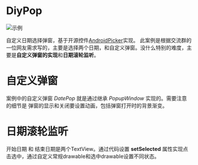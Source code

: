 # DiyPop

![示例](https://upload-images.jianshu.io/upload_images/25929436-49ead0532944eb45.gif?imageMogr2/auto-orient/strip)

自定义日期选择弹窗，基于开源控件[AndroidPicker](https://github.com/gzu-liyujiang/AndroidPicker)实现。
此案例是根据交流群的一位网友需求写的，主要是选择两个日期，和自定义弹窗。没什么特别的难度，主要是**自定义弹窗的实现**和**日期滚轮监听**。

# 自定义弹窗

案例中的自定义弹窗 *DatePop* 就是通过继承 *PopupWindow* 实现的。需要注意的细节是 弹窗的显示和关闭要设置动画，包括弹窗打开时的背景渐变。

# 日期滚轮监听

开始日期 和 结束日期是两个TextView。通过代码设置 **setSelected** 属性实现点击选中，通过自定义常规drawable和选中drawable设置不同状态。
